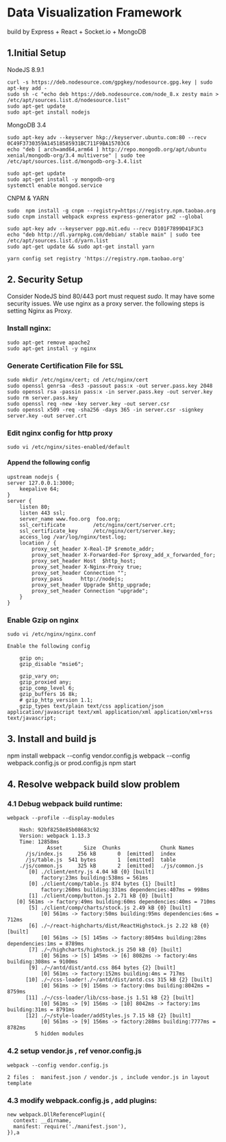# Data Visualization Framework
 build by Express + React + Socket.io + MongoDB

## 1.Initial Setup
NodeJS 8.9.1

    curl -s https://deb.nodesource.com/gpgkey/nodesource.gpg.key | sudo apt-key add -
    sudo sh -c "echo deb https://deb.nodesource.com/node_8.x zesty main > /etc/apt/sources.list.d/nodesource.list"
    sudo apt-get update
    sudo apt-get install nodejs

MongoDB 3.4

    sudo apt-key adv --keyserver hkp://keyserver.ubuntu.com:80 --recv 0C49F3730359A14518585931BC711F9BA15703C6
    echo "deb [ arch=amd64,arm64 ] http://repo.mongodb.org/apt/ubuntu xenial/mongodb-org/3.4 multiverse" | sudo tee /etc/apt/sources.list.d/mongodb-org-3.4.list

    sudo apt-get update
    sudo apt-get install -y mongodb-org
    systemctl enable mongod.service

CNPM & YARN

    sudo  npm install -g cnpm --registry=https://registry.npm.taobao.org
    sudo cnpm install webpack express express-generator pm2 --global

    sudo apt-key adv --keyserver pgp.mit.edu --recv D101F7899D41F3C3
    echo "deb http://dl.yarnpkg.com/debian/ stable main" | sudo tee /etc/apt/sources.list.d/yarn.list
    sudo apt-get update && sudo apt-get install yarn

    yarn config set registry 'https://registry.npm.taobao.org'

## 2. Security Setup
Consider NodeJS bind  80/443 port must request *sudo*.
It may have some security issues.
We use nginx as a proxy server. the following steps is setting Nginx as Proxy.

### Install nginx:

    sudo apt-get remove apache2
    sudo apt-get install -y nginx

### Generate Certification File for SSL

    sudo mkdir /etc/nginx/cert; cd /etc/nginx/cert
    sudo openssl genrsa -des3 -passout pass:x -out server.pass.key 2048
    sudo openssl rsa -passin pass:x -in server.pass.key -out server.key
    sudo rm server.pass.key
    sudo openssl req -new -key server.key -out server.csr
    sudo openssl x509 -req -sha256 -days 365 -in server.csr -signkey server.key -out server.crt



### Edit nginx config for http proxy

    sudo vi /etc/nginx/sites-enabled/default

#### Append the following config

    upstream nodejs {
    server 127.0.0.1:3000;
        keepalive 64;
    }
    server {
        listen 80;
        listen 443 ssl;
        server_name www.foo.org  foo.org;
        ssl_certificate         /etc/nginx/cert/server.crt;
        ssl_certificate_key     /etc/nginx/cert/server.key;
        access_log /var/log/nginx/test.log;
        location / {
            proxy_set_header X-Real-IP $remote_addr;
            proxy_set_header X-Forwarded-For $proxy_add_x_forwarded_for;
            proxy_set_header Host  $http_host;
            proxy_set_header X-Nginx-Proxy true;
            proxy_set_header Connection "";
            proxy_pass      http://nodejs;
            proxy_set_header Upgrade $http_upgrade;
            proxy_set_header Connection "upgrade";
        }    
    }

### Enable Gzip on nginx
    sudo vi /etc/nginx/nginx.conf 

    Enable the following config

        gzip on;
        gzip_disable "msie6";

        gzip_vary on;
        gzip_proxied any;
        gzip_comp_level 6;
        gzip_buffers 16 8k;
        # gzip_http_version 1.1;
        gzip_types text/plain text/css application/json application/javascript text/xml application/xml application/xml+rss text/javascript;


## 3. Install and build js

   npm install
   webpack  --config vendor.config.js
   webpack --config webpack.config.js  or  prod.config.js
   npm start



## 4. Resolve webpack build slow problem

### 4.1 Debug webpack build runtime:

    webpack --profile --display-modules

        Hash: 92bf8258e85b08683c92
        Version: webpack 1.13.3
        Time: 12858ms
                 Asset       Size  Chunks             Chunk Names
          /js/index.js     256 kB       0  [emitted]  index
          /js/table.js  541 bytes       1  [emitted]  table
        ./js/common.js     325 kB       2  [emitted]  ./js/common.js
           [0] ./client/entry.js 4.04 kB {0} [built]
               factory:23ms building:538ms = 561ms
           [0] ./client/comp/table.js 874 bytes {1} [built]
               factory:260ms building:331ms dependencies:407ms = 998ms
           [1] ./client/comp/button.js 2.71 kB {0} [built]
       [0] 561ms -> factory:49ms building:60ms dependencies:40ms = 710ms
           [5] ./client/comp/charts/stock.js 2.49 kB {0} [built]
               [0] 561ms -> factory:50ms building:95ms dependencies:6ms = 712ms
           [6] ./~/react-highcharts/dist/ReactHighstock.js 2.22 kB {0} [built]
               [0] 561ms -> [5] 145ms -> factory:8054ms building:28ms dependencies:1ms = 8789ms
           [7] ./~/highcharts/highstock.js 250 kB {0} [built]
               [0] 561ms -> [5] 145ms -> [6] 8082ms -> factory:4ms building:308ms = 9100ms
           [9] ./~/antd/dist/antd.css 864 bytes {2} [built]
               [0] 561ms -> factory:152ms building:4ms = 717ms
          [10] ./~/css-loader!./~/antd/dist/antd.css 315 kB {2} [built]
               [0] 561ms -> [9] 156ms -> factory:0ms building:8042ms = 8759ms
          [11] ./~/css-loader/lib/css-base.js 1.51 kB {2} [built]
               [0] 561ms -> [9] 156ms -> [10] 8042ms -> factory:1ms building:31ms = 8791ms
          [12] ./~/style-loader/addStyles.js 7.15 kB {2} [built]
               [0] 561ms -> [9] 156ms -> factory:288ms building:7777ms = 8782ms
             5 hidden modules

### 4.2 setup vendor.js , ref venor.config.js

    webpack --config vendor.config.js

    2 files :  manifest.json / vendor.js , include vendor.js in layout template

### 4.3 modify webpack.config.js , add plugins:

    new webpack.DllReferencePlugin({
      context: __dirname,
      manifest: require('./manifest.json'),
    }),a



